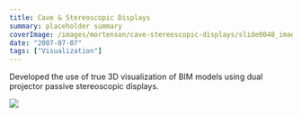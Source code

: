 ```yaml
---
title: Cave & Stereoscopic Displays
summary: placeholder summary
coverImage: /images/mortenson/cave-stereoscopic-displays/slide0048_image045.jpg
date: "2007-07-07"
tags: ["Visualization"]
---
```


Developed the use of true 3D visualization of BIM models using dual projector passive stereoscopic displays.

![](/images/mortenson/cave-stereoscopic-displays/slide0048_image047.png)
